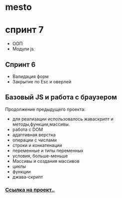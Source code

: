 # mesto
# спринт 7
 - ООП
 - Модули js
## Спринт 6
- Валидация форм
- Закрытие по Esc и оверлей
## Базовый JS и работа с браузером
Продолжение предыдущего проекта:
- для реализации использовалось жаваскрипт и методы,функции,массивы.
- работа с DOM
- адаптивная верстка
 - операции с числами
 - строки и конкатенации
 - переменные и типы переменных
 - условия, больше-меньше
 - Массивы и создания массивов
 - циклы
 - функции
 - джава-скрипт


### **[Ссылка на проект..](https://ulan89.github.io/mesto/index.html)**


